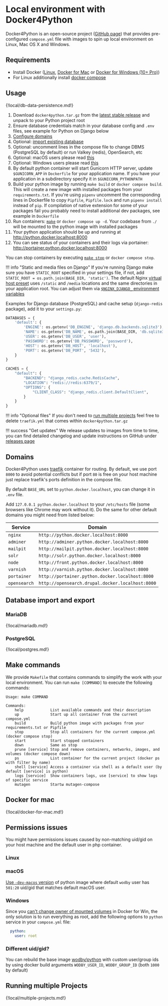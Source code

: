 # Local environment with Docker4Python

Docker4Python is an open-source project ([GitHub page](https://github.com/wodby/docker4python)) that provides pre-configured `compose.yml` file with images to spin up local environment on Linux, Mac OS X and Windows. 

## Requirements

* Install Docker ([Linux](https://docs.docker.com/engine/installation), [Docker for Mac](https://docs.docker.com/engine/installation/mac) or [Docker for Windows (10+ Pro)](https://docs.docker.com/engine/installation/windows))
* For Linux additionally install [docker compose](https://docs.docker.com/compose/install)

## Usage

{!local/db-data-persistence.md!}

1. Download `docker4python.tar.gz` from the [latest stable release](https://github.com/wodby/docker4python/releases) and unpack to your Python project root
2. Ensure database credentials match in your database config and `.env` files, see example for Python on Django below
3. [Configure domains](#domains) 
4. Optional: [import existing database](#database-import-and-export) 
5. Optional: uncomment lines in the compose file to change DBMS (PostgreSQL by default) or run Valkey (redis), OpenSearch, etc
6. Optional: macOS users please read [this](#docker-for-mac)
7. Optional: Windows users please read [this](#permissions-issues)
8. By default python container will start Gunicorn HTTP server, update `$GUNICORN_APP` in `Dockerfile` for your application name. If you have your application in a subdirectory specify it in `$GUNICORN_PYTHONPATH`   
9. Build your python image by running `make build` or `docker compose build`. This will create a new image with installed packages from your `requirements.txt`. If you're using `pipenv` uncomment the corresponding lines in Dockerfile to copy `Pipfile`, `Pipfile.lock` and run `pipenv install` instead of `pip`. If compilation of native extension for some of your packages fail you probably need to install additional dev packages, see example in `Dockerfile`  
10. Run containers: [`make`](#make-commands) or `docker compose up -d`. Your codebase from `./` will be mounted to the python image with installed packages 
11. Your python application should be up and running at http://python.docker.localhost:8000
12. You can see status of your containers and their logs via portainer: http://portainer.python.docker.localhost:8000

You can stop containers by executing [`make stop`](#make-commands) or `docker compose stop`.

!!! info "Static and media files on Django"
    If you're running Django make sure you have `STATIC_ROOT` specified in your settings file, if not, add `STATIC_ROOT = os.path.join(BASE_DIR, 'static')`. The default Nginx [virtual host preset](https://github.com/wodby/nginx#django) uses `/static` and `/media` locations and the same directories in your application root. You can adjust them via [`$NGINX_DJANGO_` environment variables](https://github.com/wodby/nginx#environment-variables) 

Examples for Django database (PostgreSQL) and cache setup (`django-redis` package), add it to your `settings.py`:
```py
DATABASES = {
    'default': {
        'ENGINE': os.getenv('DB_ENGINE', 'django.db.backends.sqlite3'),
        'NAME': os.getenv('DB_NAME', os.path.join(BASE_DIR, 'db.sqlite3')),
        'USER': os.getenv('DB_USER', 'user'),
        'PASSWORD': os.getenv('DB_PASSWORD', 'password'),
        'HOST': os.getenv('DB_HOST', 'localhost'),
        'PORT': os.getenv('DB_PORT', '5432'),
    }
}

CACHES = {
    "default": {
        "BACKEND": "django_redis.cache.RedisCache",
        "LOCATION": "redis://redis:6379/1",
        "OPTIONS": {
            "CLIENT_CLASS": "django_redis.client.DefaultClient",
        }
    }
}
```

!!! info "Optional files"
    If you don't need to [run multiple projects](#running-multiple-projects) feel free to delete `traefik.yml` that comes within `docker4python.tar.gz`

!!! success "Get updates"
    We release updates to images from time to time, you can find detailed changelog and update instructions on GitHub under [releases page](https://github.com/wodby/docker4python/releases)  
    
## Domains

Docker4Python uses [traefik](https://hub.docker.com/_/traefik) container for routing. By default, we use port `8000` to avoid potential conflicts but if port `80` is free on your host machine just replace traefik's ports definition in the compose file.

By default `BASE_URL` set to `python.docker.localhost`, you can change it in `.env` file.

Add `127.0.0.1 python.docker.localhost` to your `/etc/hosts` file (some browsers like Chrome may work without it). Do the same for other default domains you might need from listed below:  

| Service      | Domain                                           |
|--------------|--------------------------------------------------|
| `nginx`      | `http://python.docker.localhost:8000`            |
| `adminer`    | `http://adminer.python.docker.localhost:8000`    |
| `mailpit`    | `http://mailpit.python.docker.localhost:8000`    |
| `solr`       | `http://solr.python.docker.localhost:8000`       |
| `node`       | `http://front.python.docker.localhost:8000`      |
| `varnish`    | `http://varnish.python.docker.localhost:8000`    |
| `portainer`  | `http://portainer.python.docker.localhost:8000`  |
| `opensearch` | `http://opensearch.drupal.docker.localhost:8000` |

## Database import and export

### MariaDB

{!local/mariadb.md!}

### PostgreSQL

{!local/postgres.md!}

## Make commands

We provide `Makefile` that contains commands to simplify the work with your local environment. You can run `make [COMMAND]` to execute the following commands:

```
Usage: make COMMAND

Commands:
    help            List available commands and their description
    up              Start up all container from the current compose.yml 
    build           Build python image with packages from your requirements.txt or Pipfile 
    stop            Stop all containers for the current compose.yml (docker compose stop)
    start           Start stopped containers       
    down            Same as stop
    prune [service] Stop and remove containers, networks, images, and volumes (docker compose down)
    ps              List container for the current project (docker ps with filter by name)
    shell [service] Access a container via shell as a default user (by default [service] is python)
    logs [service]  Show containers logs, use [service] to show logs of specific service
    mutagen         Startы mutagen-compose
```

## Docker for mac

{!local/docker-for-mac.md!}

## Permissions issues

You might have permissions issues caused by non-matching uid/gid on your host machine and the default user in php container.

### Linux

### macOS

[Use `-dev-macos` version](#macos-permissions-issues) of python image where default `wodby` user has `501:20` uid/gid that matches default macOS user.

### Windows

Since you [can't change owner of mounted volumes](https://github.com/docker/for-win/issues/39) in Docker for Win, the only solution is to run everything as root, add the following options to `python` service in your `compose.yml` file:

```yml
  python:
    user: root
```

### Different uid/gid?

You can rebuild the base image [wodby/python](https://github.com/wodby/python) with custom user/group ids by using docker build arguments `WODBY_USER_ID`, `WODBY_GROUP_ID` (both `1000` by default)

## Running multiple Projects

{!local/multiple-projects.md!}